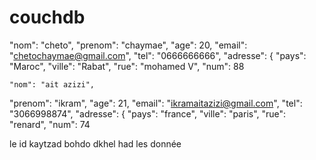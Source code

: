 # couchdb

 "nom": "cheto",
  "prenom": "chaymae",
  "age": 20,
  "email": "chetochaymae@gmail.com",
  "tel": "0666666666",
  "adresse": {
   "pays": "Maroc",
   "ville": "Rabat",
   "rue": "mohamed V",
   "num": 88
   
   
   
    "nom": "ait azizi",
  "prenom": "ikram",
  "age": 21,
  "email": "ikramaitazizi@gmail.com",
  "tel": "3066998874",
  "adresse": {
   "pays": "france",
   "ville": "paris",
   "rue": "renard",
   "num": 74
   
   le id kaytzad bohdo dkhel had les donnée 
